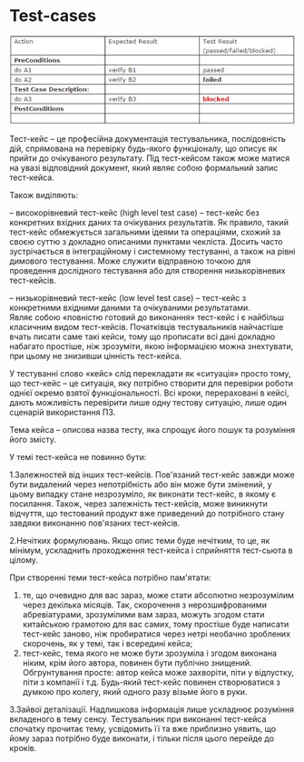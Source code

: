 # Test-cases

![img](https://github.com/DariaStavytska/Test-cases/blob/main/testcase%20(1).jpg)

Тест-кейс – це професійна документація тестувальника, послідовність дій, спрямована на перевірку будь-якого функціоналу, що описує як прийти до очікуваного результату.
Під тест-кейсом також може матися на увазі відповідний документ, який являє собою формальний запис тест-кейса.

Також виділяють:

– високорівневий тест-кейс (high level test case) – тест-кейс без конкретних вхідних даних та очікуваних результатів.
Як правило, такий тест-кейс обмежується загальними ідеями та операціями, схожий за своєю суттю з докладно описаними пунктами чекліста. Досить часто зустрічається в інтеграційному і системному тестуванні, а також на рівні димового тестування. Може служити відправною точкою для проведення дослідного тестування або для створення низькорівневих тест-кейсів.

– низькорівневий тест-кейс (low level test case) – тест-кейс з конкретними вхідними даними та очікуваними результатами.  
Являє собою «повністю готовий до виконання» тест-кейс і є найбільш класичним видом тест-кейсів. Початківців тестувальників найчастіше вчать писати саме такі кейси, тому що прописати всі дані докладно набагато простіше, ніж зрозуміти, якою інформацією можна знехтувати, при цьому не знизивши цінність тест-кейса.

У тестуванні слово «кейс» слід перекладати як «ситуація» просто тому, що тест-кейс – це ситуація, яку потрібно створити для перевірки роботи однієї окремо взятої функціональності. Всі кроки, перераховані в кейсі, дають можливість перевірити лише одну тестову ситуацію, лише один сценарій використання ПЗ.

Тема кейса – описова назва тесту, яка спрощує його пошук та розуміння його змісту.

У темі тест-кейса не повинно бути:

1.Залежностей від інших тест-кейсів. Пов'язаний тест-кейс завжди може бути видалений через непотрібність або він може бути змінений, у цьому випадку стане незрозуміло, як виконати тест-кейс, в якому є посилання. Також, через залежність тест-кейсів, може виникнути відчуття, що тестований продукт вже приведений до потрібного стану завдяки виконанню пов'язаних тест-кейсів.

2.Нечітких формулювань. Якщо опис теми буде нечітким, то це, як мінімум, ускладнить проходження тест-кейса і сприйняття тест-сьюта в цілому.

При створенні теми тест-кейса потрібно пам'ятати:
1) те, що очевидно для вас зараз, може стати абсолютно незрозумілим через декілька місяців.
Так, скорочення з нерозшифрованими абревіатурами, зрозумілими вам зараз, можуть згодом стати китайською грамотою для вас самих, тому простіше буде написати тест-кейс заново, ніж пробиратися через нетрі необачно зроблених скорочень, як у темі, так і всередині кейса;
2) тест-кейс, тема якого не може бути зрозуміла і згодом виконана ніким, крім його автора, повинен бути публічно знищений.
Обгрунтування просте: автор кейса може захворіти, піти у відпустку, піти з компанії і т.д. Будь-який тест-кейс повинен створюватися з думкою про колегу, який одного разу візьме його в руки.

3.Зайвої деталізації. Надлишкова інформація лише ускладнює розуміння вкладеного в тему сенсу.
Тестувальник при виконанні тест-кейса спочатку прочитає тему, усвідомить її та вже приблизно уявить, що йому зараз потрібно буде виконати, і тільки після цього перейде до кроків.




